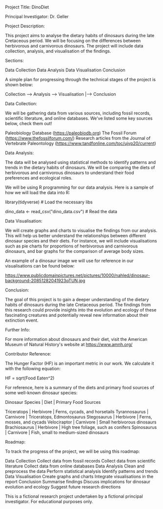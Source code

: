 Project Title: DinoDiet

Principal Investigator: Dr. Geller

Project Description:

This project aims to analyse the dietary habits of dinosaurs during 
the late Cretaceous period. We will be focusing on the differences
between herbivorous and carnivorous dinosaurs. The project will include
data collection, analysis, and visualisation of the findings.

Sections:

Data Collection
Data Analysis
Data Visualisation
Conclusion

A simple plan for progressing through the technical stages of the project
is shown below:

Collection --> Analysis --> Visualisation
                   |--> Conclusion

Data Collection:

We will be gathering data from various sources, including fossil records,
scientific literature, and online databases. We've listed some key sources
below, check them out!

Paleobiology Database (https://paleobiodb.org)
The Fossil Forum (https://www.thefossilforum.com/)
Research articles from the Journal of Vertebrate Paleontology (https://www.tandfonline.com/toc/ujvp20/current)

Data Analysis:

The data will be analysed using statistical methods to identify patterns
and trends in the dietary habits of dinosaurs. We will be comparing the
diets of herbivorous and carnivorous dinosaurs to understand their food
preferences and ecological roles.

We will be using R programming for our data analysis. Here is a sample
of how we will load the data into R:

library(tidyverse) # Load the necessary libs

dino_data <- read_csv("dino_data.csv") # Read the data

Data Visualisation:

We will create graphs and charts to visualise the findings from our analysis.
This will help us better understand the relationships between different dinosaur
species and their diets. For instance, we will include visualisations such as pie
charts for proportions of herbivorous and carnivorous dinosaurs, and bar graphs
for the comparison of average body sizes.

An example of a dinosaur image we will use for reference in our
visualisations can be found below:

https://www.publicdomainpictures.net/pictures/10000/nahled/dinosaur-background-20851282041923qTUN.jpg

Conclusion:

The goal of this project is to gain a deeper understanding of the dietary habits
of dinosaurs during the late Cretaceous period. The findings from this research
could provide insights into the evolution and ecology of these fascinating creatures
and potentially reveal new information about their extinction event.

Further Info:

For more information about dinosaurs and their diet, visit the American Museum of
Natural History's website at https://www.amnh.org/

Contributor Reference:

The Hunger Factor (HF) is an important metric in our work. We calculate it
with the following equation:

HF = sqrt(Food Eaten^2)

For reference, here is a summary of the diets and primary food sources
of some well-known dinosaur species:

Dinosaur Species | Diet      | Primary Food Sources

Triceratops      | Herbivore | Ferns, cycads, and horsetails
Tyrannosaurus    | Carnivore | Triceratops, Edmontosaurus
Stegosaurus      | Herbivore | Ferns, mosses, and cycads
Velociraptor     | Carnivore | Small herbivorous dinosaurs
Brachiosaurus    | Herbivore | High tree foliage, such as conifers
Spinosaurus      | Carnivore | Fish, small to medium-sized dinosaurs

Roadmap:

To track the progress of the project, we will be using this roadmap:

Data Collection
  Collect data from fossil records
  Collect data from scientific literature
  Collect data from online databases
Data Analysis
  Clean and preprocess the data
  Perform statistical analysis
  Identify patterns and trends
Data Visualisation
  Create graphs and charts
  Integrate visualisations in the report
Conclusion
  Summarise findings
  Discuss implications for dinosaur evolution and ecology
  Suggest future research directions

This is a fictional research project undertaken by a fictional principal investigator. For educational purposes only.

